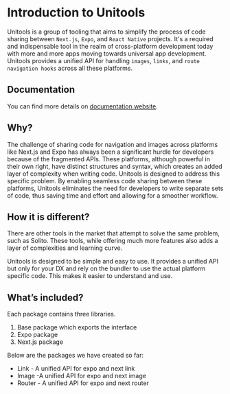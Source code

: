 # Introduction to Unitools

Unitools is a group of tooling that aims to simplify the process of code sharing between `Next.js`, `Expo`, and `React Native` projects. It's a required and indispensable tool in the realm of cross-platform development today with more and more apps moving towards universal app development. Unitools provides a unified API for handling `images`, `links`, and `route navigation hooks` across all these platforms.

## Documentation

You can find more details on [documentation website](https://unitools.geekyants.com/overview/introduction/).


## Why?

The challenge of sharing code for navigation and images across platforms like Next.js and Expo has always been a significant hurdle for developers because of the fragmented APIs. These platforms, although powerful in their own right, have distinct structures and syntax, which creates an added layer of complexity when writing code. Unitools is designed to address this specific problem. By enabling seamless code sharing between these platforms, Unitools eliminates the need for developers to write separate sets of code, thus saving time and effort and allowing for a smoother workflow.

## How it is different?

There are other tools in the market that attempt to solve the same problem, such as Solito. These tools, while offering much more features also adds a layer of complexities and learning curve.

Unitools is designed to be simple and easy to use. It provides a unified API but only for your DX and rely on the bundler to use the actual platform specific code. This makes it easier to understand and use.

## What’s included?

Each package contains three libraries.

1. Base package which exports the interface
2. Expo package
3. Next.js package

Below are the packages we have created so far:

- Link - A unified API for expo and next link
- Image -A unified API for expo and next image
- Router - A unified API for expo and next router
